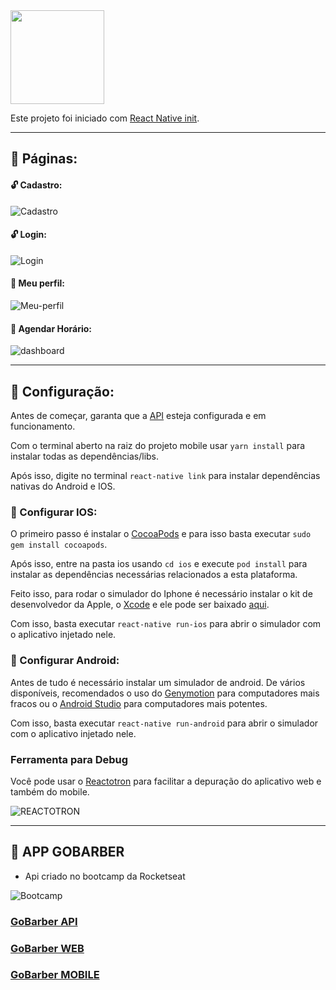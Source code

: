 <img src="https://s3.us-east-2.amazonaws.com/gobarber-img/logo.svg" height = "150"/>

Este projeto foi iniciado com [React Native init](https://facebook.github.io/react-native/docs/getting-started).

---

## :open_book: Páginas:

#### :unlock: Cadastro:

![Cadastro](https://github.com/yagolopes/gobarber/tree/master/mobile/.github/create-account.gif)

#### :unlock: Login:

![Login](https://github.com/yagolopes/gobarber/tree/master/mobile/.github/login.gif)

#### :closed_lock_with_key: Meu perfil:

![Meu-perfil](https://github.com/yagolopes/gobarber/tree/master/mobile/.github/my-profile.png)

#### :closed_lock_with_key: Agendar Horário:

![dashboard](https://github.com/yagolopes/gobarber/tree/master/mobile/.github/appointments.gif)

---

## :hammer: Configuração:

Antes de começar, garanta que a [API](https://github.com/yagolopes/gobarber/tree/master/backend) esteja configurada e em funcionamento.

Com o terminal aberto na raiz do projeto mobile usar `yarn install` para instalar todas as dependências/libs.

Após isso, digite no terminal `react-native link` para instalar dependências nativas do Android e IOS.

### :green_apple: Configurar IOS:

O primeiro passo é instalar o [CocoaPods](https://cocoapods.org/) e para isso basta executar `sudo gem install cocoapods`.

Após isso, entre na pasta ios usando `cd ios` e execute `pod install` para instalar as dependências necessárias relacionados a esta plataforma.

Feito isso, para rodar o simulador do Iphone é necessário instalar o kit de desenvolvedor da Apple, o [Xcode](https://developer.apple.com/xcode/) e ele pode ser baixado [aqui](https://apps.apple.com/br/app/xcode/id497799835?mt=12).

Com isso, basta executar `react-native run-ios` para abrir o simulador com o aplicativo injetado nele.

### :robot: Configurar Android:

Antes de tudo é necessário instalar um simulador de android. De vários disponíveis, recomendados o uso do [Genymotion](https://www.genymotion.com/desktop/) para computadores mais fracos ou o [Android Studio](https://developer.android.com/studio) para computadores mais potentes.

Com isso, basta executar `react-native run-android` para abrir o simulador com o aplicativo injetado nele.

### Ferramenta para Debug

Você pode usar o [Reactotron](https://github.com/infinitered/reactotron/releases) para facilitar a depuração do aplicativo web e também do mobile.

![REACTOTRON](https://github.com/yagolopes/gobarber/tree/master/mobile/.github/reactotron.png)

---

## :rocket: APP GOBARBER

- Api criado no bootcamp da Rocketseat

![Bootcamp](https://rocketseat.com.br/static/images/update/bootcamp.svg)

### [GoBarber API](https://github.com/yagolopes/gobarber/tree/master/backend)

### [GoBarber WEB](https://github.com/yagolopes/gobarber/tree/master/frontend)

### [GoBarber MOBILE](https://github.com/yagolopes/gobarber/tree/master/mobile)
